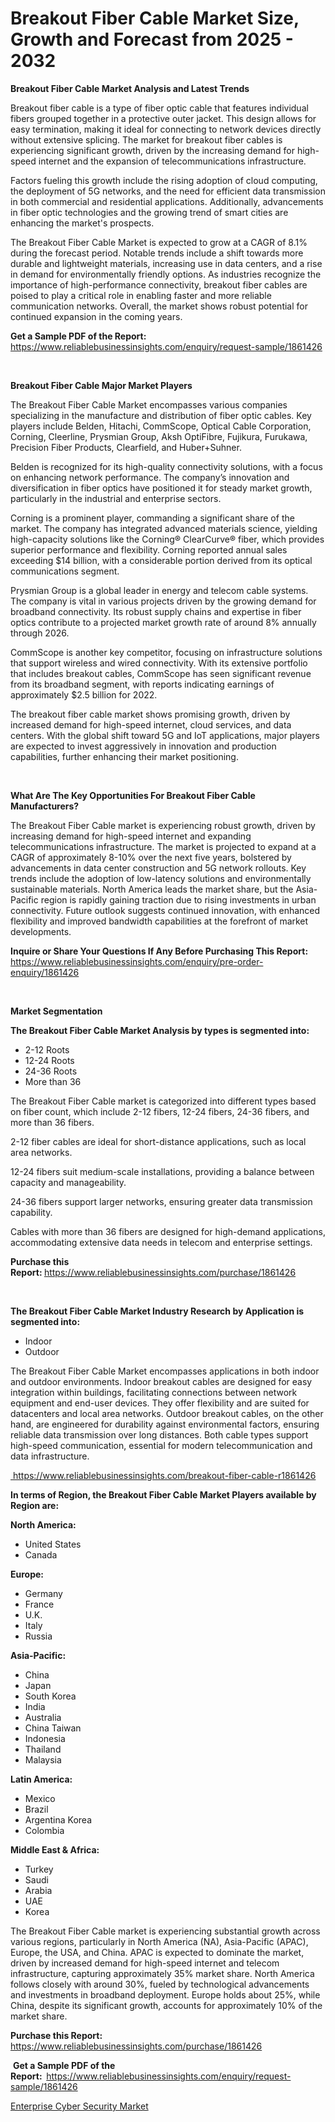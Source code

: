 <p><h1>Breakout Fiber Cable Market Size, Growth and Forecast from 2025 - 2032</h1></p><p><strong>Breakout Fiber Cable Market Analysis and Latest Trends</strong></p>
<p><p>Breakout fiber cable is a type of fiber optic cable that features individual fibers grouped together in a protective outer jacket. This design allows for easy termination, making it ideal for connecting to network devices directly without extensive splicing. The market for breakout fiber cables is experiencing significant growth, driven by the increasing demand for high-speed internet and the expansion of telecommunications infrastructure. </p><p>Factors fueling this growth include the rising adoption of cloud computing, the deployment of 5G networks, and the need for efficient data transmission in both commercial and residential applications. Additionally, advancements in fiber optic technologies and the growing trend of smart cities are enhancing the market's prospects.</p><p>The Breakout Fiber Cable Market is expected to grow at a CAGR of 8.1% during the forecast period. Notable trends include a shift towards more durable and lightweight materials, increasing use in data centers, and a rise in demand for environmentally friendly options. As industries recognize the importance of high-performance connectivity, breakout fiber cables are poised to play a critical role in enabling faster and more reliable communication networks. Overall, the market shows robust potential for continued expansion in the coming years.</p></p>
<p><strong>Get a Sample PDF of the Report:&nbsp;</strong> <a href="https://www.reliablebusinessinsights.com/enquiry/request-sample/1861426?utm_campaign=3385&utm_medium=2&utm_source=Github&utm_content=ia&utm_term=08042025&utm_id=breakout-fiber-cable">https://www.reliablebusinessinsights.com/enquiry/request-sample/1861426</a></p>
<p>&nbsp;</p>
<p><strong>Breakout Fiber Cable Major Market Players</strong></p>
<p><p>The Breakout Fiber Cable Market encompasses various companies specializing in the manufacture and distribution of fiber optic cables. Key players include Belden, Hitachi, CommScope, Optical Cable Corporation, Corning, Cleerline, Prysmian Group, Aksh OptiFibre, Fujikura, Furukawa, Precision Fiber Products, Clearfield, and Huber+Suhner. </p><p>Belden is recognized for its high-quality connectivity solutions, with a focus on enhancing network performance. The company’s innovation and diversification in fiber optics have positioned it for steady market growth, particularly in the industrial and enterprise sectors. </p><p>Corning is a prominent player, commanding a significant share of the market. The company has integrated advanced materials science, yielding high-capacity solutions like the Corning® ClearCurve® fiber, which provides superior performance and flexibility. Corning reported annual sales exceeding $14 billion, with a considerable portion derived from its optical communications segment.</p><p>Prysmian Group is a global leader in energy and telecom cable systems. The company is vital in various projects driven by the growing demand for broadband connectivity. Its robust supply chains and expertise in fiber optics contribute to a projected market growth rate of around 8% annually through 2026. </p><p>CommScope is another key competitor, focusing on infrastructure solutions that support wireless and wired connectivity. With its extensive portfolio that includes breakout cables, CommScope has seen significant revenue from its broadband segment, with reports indicating earnings of approximately $2.5 billion for 2022.</p><p>The breakout fiber cable market shows promising growth, driven by increased demand for high-speed internet, cloud services, and data centers. With the global shift toward 5G and IoT applications, major players are expected to invest aggressively in innovation and production capabilities, further enhancing their market positioning.</p></p>
<p>&nbsp;</p>
<p><strong>What Are The Key Opportunities For Breakout Fiber Cable Manufacturers?</strong></p>
<p><p>The Breakout Fiber Cable market is experiencing robust growth, driven by increasing demand for high-speed internet and expanding telecommunications infrastructure. The market is projected to expand at a CAGR of approximately 8-10% over the next five years, bolstered by advancements in data center construction and 5G network rollouts. Key trends include the adoption of low-latency solutions and environmentally sustainable materials. North America leads the market share, but the Asia-Pacific region is rapidly gaining traction due to rising investments in urban connectivity. Future outlook suggests continued innovation, with enhanced flexibility and improved bandwidth capabilities at the forefront of market developments.</p></p>
<p><strong>Inquire or Share Your Questions If Any Before Purchasing This Report:</strong> <a href="https://www.reliablebusinessinsights.com/enquiry/pre-order-enquiry/1861426?utm_campaign=3385&utm_medium=2&utm_source=Github&utm_content=ia&utm_term=08042025&utm_id=breakout-fiber-cable">https://www.reliablebusinessinsights.com/enquiry/pre-order-enquiry/1861426</a></p>
<p>&nbsp;</p>
<p><strong>Market Segmentation</strong></p>
<p><strong>The Breakout Fiber Cable Market Analysis by types is segmented into:</strong></p>
<p><ul><li>2-12 Roots</li><li>12-24 Roots</li><li>24-36 Roots</li><li>More than 36</li></ul></p>
<p><p>The Breakout Fiber Cable market is categorized into different types based on fiber count, which include 2-12 fibers, 12-24 fibers, 24-36 fibers, and more than 36 fibers. </p><p>2-12 fiber cables are ideal for short-distance applications, such as local area networks. </p><p>12-24 fibers suit medium-scale installations, providing a balance between capacity and manageability. </p><p>24-36 fibers support larger networks, ensuring greater data transmission capability. </p><p>Cables with more than 36 fibers are designed for high-demand applications, accommodating extensive data needs in telecom and enterprise settings.</p></p>
<p><strong>Purchase this Report:&nbsp;</strong><a href="https://www.reliablebusinessinsights.com/purchase/1861426?utm_campaign=3385&utm_medium=2&utm_source=Github&utm_content=ia&utm_term=08042025&utm_id=breakout-fiber-cable">https://www.reliablebusinessinsights.com/purchase/1861426</a></p>
<p>&nbsp;</p>
<p><strong>The Breakout Fiber Cable Market Industry Research by Application is segmented into:</strong></p>
<p><ul><li>Indoor</li><li>Outdoor</li></ul></p>
<p><p>The Breakout Fiber Cable Market encompasses applications in both indoor and outdoor environments. Indoor breakout cables are designed for easy integration within buildings, facilitating connections between network equipment and end-user devices. They offer flexibility and are suited for datacenters and local area networks. Outdoor breakout cables, on the other hand, are engineered for durability against environmental factors, ensuring reliable data transmission over long distances. Both cable types support high-speed communication, essential for modern telecommunication and data infrastructure.</p></p>
<p><a href="https://www.reliablebusinessinsights.com/breakout-fiber-cable-r1861426?utm_campaign=3385&utm_medium=2&utm_source=Github&utm_content=ia&utm_term=08042025&utm_id=breakout-fiber-cable">&nbsp;https://www.reliablebusinessinsights.com/breakout-fiber-cable-r1861426</a></p>
<p><strong>In terms of Region, the Breakout Fiber Cable Market Players available by Region are:</strong></p>
<p>
    <p> <strong> North America: </strong>
        <ul>
            <li>United States</li>
            <li>Canada</li>
        </ul>
        </p> 
    <p> <strong> Europe: </strong>
        <ul>
            <li>Germany</li>
            <li>France</li>
            <li>U.K.</li>
            <li>Italy</li>
            <li>Russia</li>
        </ul>
        </p> 
    <p> <strong> Asia-Pacific: </strong>
        <ul>
            <li>China</li>
            <li>Japan</li>
            <li>South Korea</li>
            <li>India</li>
            <li>Australia</li>
            <li>China Taiwan</li>
            <li>Indonesia</li>
            <li>Thailand</li>
            <li>Malaysia</li>
        </ul>
        </p> 
    <p> <strong> Latin America: </strong>
        <ul>
            <li>Mexico</li>
            <li>Brazil</li>
            <li>Argentina Korea</li>
            <li>Colombia</li>
        </ul>
        </p> 
    <p> <strong> Middle East & Africa: </strong>
        <ul>
            <li>Turkey</li>
            <li>Saudi</li>
            <li>Arabia</li>
            <li>UAE</li>
            <li>Korea</li>
        </ul>
    </p>
    </p>
<p><p>The Breakout Fiber Cable market is experiencing substantial growth across various regions, particularly in North America (NA), Asia-Pacific (APAC), Europe, the USA, and China. APAC is expected to dominate the market, driven by increased demand for high-speed internet and telecom infrastructure, capturing approximately 35% market share. North America follows closely with around 30%, fueled by technological advancements and investments in broadband deployment. Europe holds about 25%, while China, despite its significant growth, accounts for approximately 10% of the market share.</p></p>
<p><strong>Purchase this Report: </strong><a href="https://www.reliablebusinessinsights.com/purchase/1861426?utm_campaign=3385&utm_medium=2&utm_source=Github&utm_content=ia&utm_term=08042025&utm_id=breakout-fiber-cable">https://www.reliablebusinessinsights.com/purchase/1861426</a></p>
<p>&nbsp;<strong>Get a Sample PDF of the Report:&nbsp;&nbsp;</strong><a href="https://www.reliablebusinessinsights.com/enquiry/request-sample/1861426?utm_campaign=3385&utm_medium=2&utm_source=Github&utm_content=ia&utm_term=08042025&utm_id=breakout-fiber-cable">https://www.reliablebusinessinsights.com/enquiry/request-sample/1861426</a></p>
<p><strong></strong></p>
<p><p><a href="https://github.com/sderolza/Market-Research-Report-List-1/blob/main/enterprise-cyber-security-market.md?utm_campaign=3385&utm_medium=2&utm_source=Github&utm_content=ia&utm_term=08042025&utm_id=breakout-fiber-cable">Enterprise Cyber Security Market</a></p></p>